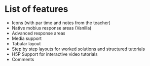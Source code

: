 # List of features

- Icons (with par time and notes from the teacher)
- Native mobius response areas (Vanilla)
- Advanced response areas 
- Media support
- Tabular layout
- Step by step layouts for worked solutions and structured tutorials
- H5P Support for interactive video tutorials
- Comments
